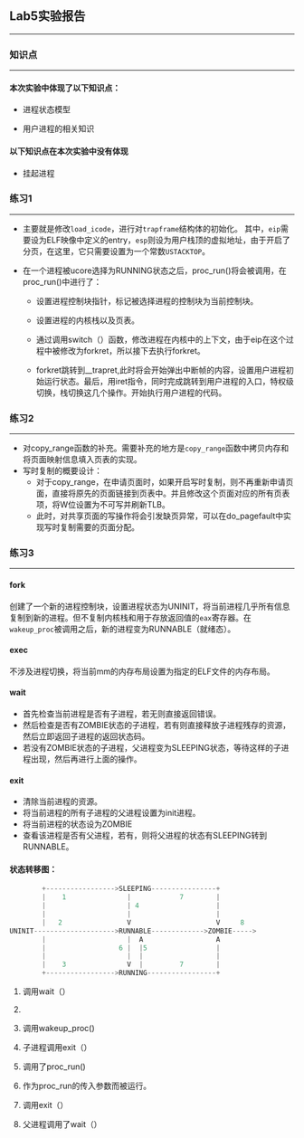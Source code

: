 ## Lab5实验报告  

----

### 知识点  

----

#### 本次实验中体现了以下知识点：  

* 进程状态模型

* 用户进程的相关知识

#### 以下知识点在本次实验中没有体现  

* 挂起进程

### 练习1  

----

* 主要就是修改`load_icode`，进行对`trapframe`结构体的初始化。 其中，`eip`需要设为ELF映像中定义的entry，`esp`则设为用户栈顶的虚拟地址，由于开启了分页，在这里，它只需要设置为一个常数`USTACKTOP`。

* 在一个进程被ucore选择为RUNNING状态之后，proc_run()将会被调用，在proc_run()中进行了：

  * 设置进程控制块指针，标记被选择进程的控制块为当前控制块。

  * 设置进程的内核栈以及页表。

  * 通过调用switch（）函数，修改进程在内核中的上下文，由于eip在这个过程中被修改为forkret，所以接下去执行forkret。

  * forkret跳转到__trapret,此时将会开始弹出中断帧的内容，设置用户进程初始运行状态。最后，用iret指令，同时完成跳转到用户进程的入口，特权级切换，栈切换这几个操作。开始执行用户进程的代码。

### 练习2 

---

* 对copy_range函数的补充。需要补充的地方是`copy_range`函数中拷贝内存和将页面映射信息填入页表的实现。
* 写时复制的概要设计：
  * 对于copy_range，在申请页面时，如果开启写时复制，则不再重新申请页面，直接将原先的页面链接到页表中。并且修改这个页面对应的所有页表项，将W位设置为不可写并刷新TLB。
  * 此时，对共享页面的写操作将会引发缺页异常，可以在do_pagefault中实现写时复制需要的页面分配。

### 练习3  

----

#### fork  

创建了一个新的进程控制块，设置进程状态为UNINIT，将当前进程几乎所有信息复制到新的进程。但不复制内核栈和用于存放返回值的`eax`寄存器。在`wakeup_proc`被调用之后，新的进程变为RUNNABLE（就绪态）。

#### exec  

不涉及进程切换，将当前mm的内存布局设置为指定的ELF文件的内存布局。

#### wait  

* 首先检查当前进程是否有子进程，若无则直接返回错误。
* 然后检查是否有ZOMBIE状态的子进程，若有则直接释放子进程残存的资源，然后立即返回子进程的返回状态码。
* 若没有ZOMBIE状态的子进程，父进程变为SLEEPING状态，等待这样的子进程出现，然后再进行上面的操作。

#### exit  

* 清除当前进程的资源。
* 将当前进程的所有子进程的父进程设置为init进程。
* 将当前进程的状态设为ZOMBIE
* 查看该进程是否有父进程，若有，则将父进程的状态有SLEEPING转到RUNNABLE。

#### 状态转移图：  

```c
		+----------------->SLEEPING----------------+
		|    1               |            7        |
		|                    | 4                   |
        |					 |	 	               |
        |   2        		 V   				   V     8
UNINIT-------------------->RUNNABLE------------->ZOMBIE----->
        |                    |  A                  A
        |                  6 |  |5                 |
        |                    |  |                  |
        |    3               V  |         7        |
        +----------------->RUNNING-----------------+
```

1. 调用wait（）

2. 

3. 调用wakeup_proc()

4. 子进程调用exit（）

5. 调用了proc_run()

6. 作为proc_run的传入参数而被运行。

7. 调用exit（）

8. 父进程调用了wait（）

